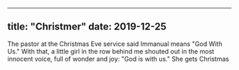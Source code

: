 
---
title: "Christmer"
date: 2019-12-25
---

The pastor at the Christmas Eve service said Immanual means "God With Us." With that,
a little girl in the row behind me shouted out in the most innocent voice, full of
wonder and joy: "God is with us."
She gets Christmas
